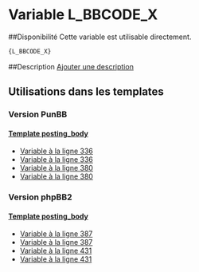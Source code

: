 # Variable L_BBCODE_X

##Disponibilité
Cette variable est utilisable directement.

```html
{L_BBCODE_X}
```

##Description
[Ajouter une description](https://fa-tvars.appspot.com/var/L_BBCODE_X)

## Utilisations dans les templates

### Version PunBB

#### [Template posting_body](punbb/posting_body.md#readme)
* [Variable &agrave; la ligne 336](../punbb/posting_body.tpl#L336)
* [Variable &agrave; la ligne 336](../punbb/posting_body.tpl#L336)
* [Variable &agrave; la ligne 380](../punbb/posting_body.tpl#L380)
* [Variable &agrave; la ligne 380](../punbb/posting_body.tpl#L380)

### Version phpBB2

#### [Template posting_body](subsilver/posting_body.md#readme)
* [Variable &agrave; la ligne 387](../subsilver/posting_body.tpl#L387)
* [Variable &agrave; la ligne 387](../subsilver/posting_body.tpl#L387)
* [Variable &agrave; la ligne 431](../subsilver/posting_body.tpl#L431)
* [Variable &agrave; la ligne 431](../subsilver/posting_body.tpl#L431)